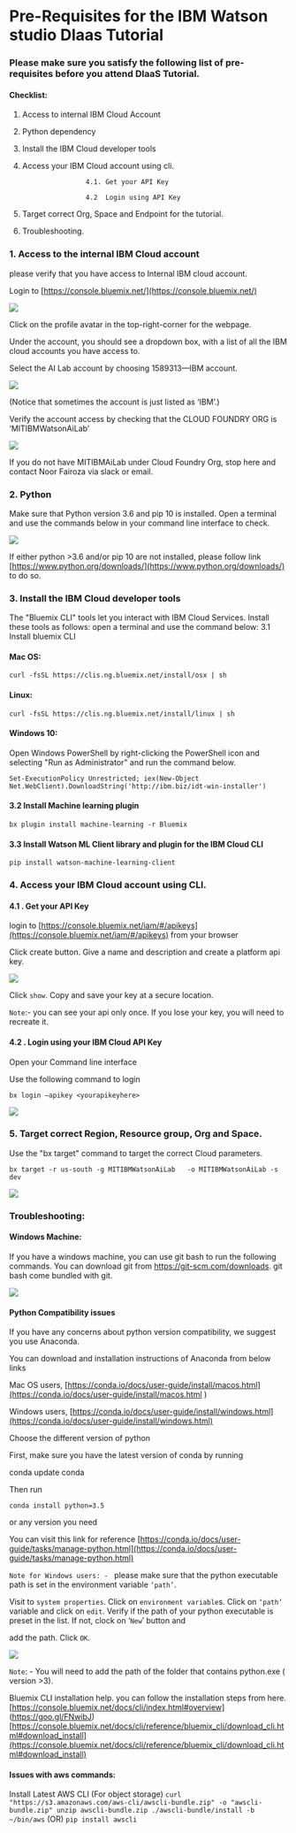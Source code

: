
# Pre-Requisites for the IBM Watson studio Dlaas Tutorial
 
### Please make sure you satisfy the following list of pre- requisites before you attend DlaaS Tutorial.
#### Checklist:
1. Access to internal IBM Cloud Account

2. Python dependency

3. Install the IBM Cloud developer tools

4. Access your IBM Cloud account using cli.

                       4.1. Get your API Key
                       
                       4.2  Login using API Key
                       
5. Target correct Org, Space and Endpoint for the tutorial.

6. Troubleshooting.


 
### 1. Access to the internal IBM Cloud account
please verify that you have access to Internal IBM cloud account.

Login to [https://console.bluemix.net/](https://console.bluemix.net/) 

<img src="img/login.png" >

Click on the profile avatar in the top-right-corner for the webpage.

Under the account, you should see a dropdown box, with a list of all the IBM cloud accounts you have access to.

Select the AI Lab account by choosing 1589313—IBM account. 

<img src="img/i2.png" >

 
(Notice that sometimes the account is just listed as ‘IBM’.)

Verify the account access by checking that the CLOUD FOUNDRY ORG is ‘MITIBMWatsonAiLab’

<img src="img/i1.png">

If you do not have MITIBMAiLab under Cloud Foundry Org, stop here and contact Noor Fairoza via slack or email.

### 2. Python
Make sure that Python version 3.6 and pip 10 is installed. 
Open a terminal and use the commands below in your command line interface to check.

 <img src="img/python.PNG">
 
If either python >3.6 and/or pip 10 are not installed, please follow link [https://www.python.org/downloads/](https://www.python.org/downloads/) to do so.
 
### 3. Install the IBM Cloud developer tools
The "Bluemix CLI" tools let you interact with IBM Cloud Services.
Install these tools as follows: 
 open  a terminal and use the command below:
3.1 Install bluemix CLI

#### Mac OS: 

`curl -fsSL https://clis.ng.bluemix.net/install/osx | sh`

#### Linux: 

`curl -fsSL https://clis.ng.bluemix.net/install/linux | sh`
 
#### Windows 10: 

Open Windows PowerShell by right-clicking the PowerShell icon and selecting "Run as Administrator" and run the command below.

`Set-ExecutionPolicy Unrestricted; iex(New-Object Net.WebClient).DownloadString('http://ibm.biz/idt-win-installer')`
 
#### 3.2 Install Machine learning plugin

`bx plugin install machine-learning -r Bluemix`

#### 3.3 Install  Watson ML Client   library and plugin  for the IBM  Cloud CLI

`pip install watson-machine-learning-client`
 
 
### 4. Access your IBM Cloud account using CLI.

####  4.1 . Get your API Key
login to [https://console.bluemix.net/iam/#/apikeys](https://console.bluemix.net/iam/#/apikeys) from your browser

Click create button. Give a name and description  and create a platform api key.

 <img src="img/apikey.png">

Click `show`. Copy and save your key at a secure location.

`Note`:- you can see your api only once. If you lose your key, you will need to recreate it.
 
#### 4.2 . Login using your IBM Cloud API Key

Open your Command line interface

Use the following command to login

`bx login –apikey <yourapikeyhere>`

<img src="img/apikeylogin.png">
 
### 5. Target correct  Region, Resource group, Org and Space.

Use the "bx target" command to target the correct Cloud parameters.

`bx target -r us-south -g MITIBMWatsonAiLab   -o MITIBMWatsonAiLab -s dev`
 
  <img src="img/v1.png">

 


### Troubleshooting:

#### Windows Machine:
If you have a windows machine, you can use git bash to run the following commands.
You can download git from https://git-scm.com/downloads. git bash come bundled with git.

 <img src="img/gitbash.png">

#### Python Compatibility issues
If you have any concerns about python version compatibility, we suggest you use Anaconda.

You can download and installation instructions of Anaconda from below links

Mac OS users, [https://conda.io/docs/user-guide/install/macos.html](https://conda.io/docs/user-guide/install/macos.html
)

Windows users, [https://conda.io/docs/user-guide/install/windows.html](https://conda.io/docs/user-guide/install/windows.html)

Choose the different version of python

First, make sure you have the latest version of conda by running

conda update conda

Then run

`conda install python=3.5`

or any version you need

You can visit this link for reference [https://conda.io/docs/user-guide/tasks/manage-python.html](https://conda.io/docs/user-guide/tasks/manage-python.html)
 
`Note for Windows users: - `
 please make sure that the python executable path is set in the environment variable `‘path’`.
 
Visit to `system properties`. 
Click on `environment variable`s.
Click on `‘path’` variable and click on `edit`.
Verify if the path of your python executable is preset in the list. If not, clock on ‘`New`’ button and 

add the path. Click `OK`.

<img src="img/winenv.png">
 
`Note`: - You will need to add the path of the folder that contains python.exe ( version >3).

Bluemix CLI installation help.
you can follow the installation steps from here.
[https://console.bluemix.net/docs/cli/index.html#overview] (https://goo.gl/FNwibJ)
[https://console.bluemix.net/docs/cli/reference/bluemix_cli/download_cli.html#download_install](https://console.bluemix.net/docs/cli/reference/bluemix_cli/download_cli.html#download_install)

#### Issues with aws commands:
Install Latest AWS CLI (For object storage)
`curl "https://s3.amazonaws.com/aws-cli/awscli-bundle.zip" -o "awscli-bundle.zip"
unzip awscli-bundle.zip
./awscli-bundle/install -b ~/bin/aws`
(OR)
`pip install awscli`
